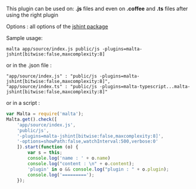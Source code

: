 This plugin can be used on: **.js** files and even on **.coffee** and **.ts** files after using the right plugin

Options : all options of the [jshint package](http://jshint.com/docs/options/)

Sample usage:  
```
malta app/source/index.js public/js -plugins=malta-jshint[bitwise:false,maxcomplexity:8]
```
or in the .json file :
```
"app/source/index.js" : "public/js -plugins=malta-jshint[bitwise:false,maxcomplexity:8]",
"app/source/index.ts" : "public/js -plugins=malta-typescript...malta-jshint[bitwise:false,maxcomplexity:8]"
```
or in a script : 
``` js
var Malta = require('malta');
Malta.get().check([
    'app/source/index.js',
    'public/js',
    '-plugins=malta-jshint[bitwise:false,maxcomplexity:8]',
    '-options=showPath:false,watchInterval:500,verbose:0'
    ]).start(function (o) {
        var s = this;
        console.log('name : ' + o.name)
        console.log("content : \n" + o.content);
        'plugin' in o && console.log("plugin : " + o.plugin);
        console.log('=========');
    });
```